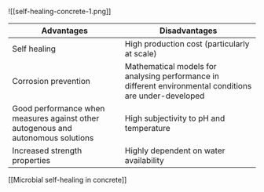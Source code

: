 ![[self-healing-concrete-1.png]]

| Advantages                                                                       | Disadvantages                                                                                           |
| -------------------------------------------------------------------------------- | ------------------------------------------------------------------------------------------------------- |
| Self healing                                                                     | High production cost (particularly at scale)                                                            |
| Corrosion prevention                                                             | Mathematical models for analysing performance in different environmental conditions are under-developed |
| Good performance when measures against other autogenous and autonomous solutions | High subjectivity to pH and temperature                                                                 |
| Increased strength properties                                                    | Highly dependent on water availability                                                                  |

[[Microbial self-healing in concrete]]